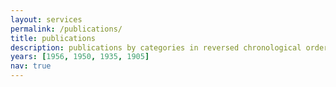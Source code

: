 ```yaml
---
layout: services
permalink: /publications/
title: publications
description: publications by categories in reversed chronological order. generated by jekyll-scholar.
years: [1956, 1950, 1935, 1905]
nav: true
---
```





<!-- _pages/publications.md -->
<!-- <div class="publications">-->

<!-- {%- for y in page.years %}-->
  <!-- <h2 class="year">{{y}}</h2>-->
 <!--  {% bibliography -f papers -q @*[year={{y}}]* %}-->
<!-- {% endfor %}-->

<!-- </div>-->
